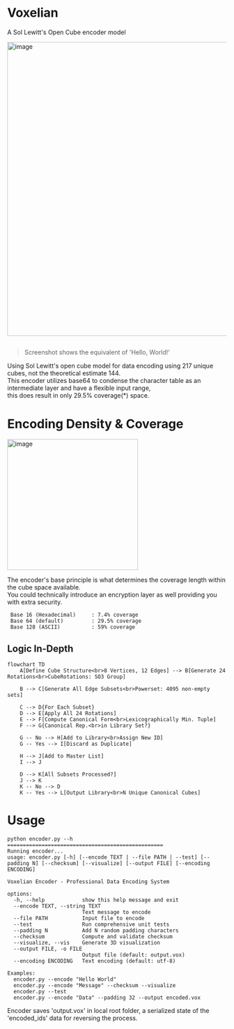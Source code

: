 # Voxelian
A Sol Lewitt's Open Cube encoder model


<img width="930" height="674" alt="image" src="https://github.com/user-attachments/assets/f6f2a905-ac3c-48d0-a63f-d6fa0bd41a52" />  

##
> Screenshot shows the equivalent of 'Hello, World!'  

Using Sol Lewitt's open cube model for data encoding using 217 unique cubes, not the theoretical estimate 144.  
This encoder utilizes base64 to condense the character table as an intermediate layer and have a flexible input range,  
this does result in only 29.5% coverage(*) space.  

# Encoding Density & Coverage

<img width="300" alt="image" src="https://github.com/user-attachments/assets/68aded04-b967-4282-8626-6de11c8c6eac" />  

The encoder's base principle is what determines the coverage length within the cube space available.  
You could technically introduce an encryption layer as well providing you with extra security.  

```
 Base 16 (Hexadecimal)     : 7.4% coverage
 Base 64 (default)         : 29.5% coverage
 Base 128 (ASCII)          : 59% coverage
```

## Logic In-Depth

```mermaid
flowchart TD
    A[Define Cube Structure<br>8 Vertices, 12 Edges] --> B[Generate 24 Rotations<br>CubeRotations: SO3 Group]

    B --> C[Generate All Edge Subsets<br>Powerset: 4095 non-empty sets]

    C --> D{For Each Subset}
    D --> E[Apply All 24 Rotations]
    E --> F[Compute Canonical Form<br>Lexicographically Min. Tuple]
    F --> G{Canonical Rep.<br>in Library Set?}

    G -- No --> H[Add to Library<br>Assign New ID]
    G -- Yes --> I[Discard as Duplicate]
    
    H --> J[Add to Master List]
    I --> J

    D --> K[All Subsets Processed?]
    J --> K
    K -- No --> D
    K -- Yes --> L[Output Library<br>N Unique Canonical Cubes]
```
# Usage
```
python encoder.py --h
==================================================
Running encoder...
usage: encoder.py [-h] [--encode TEXT | --file PATH | --test] [--padding N] [--checksum] [--visualize] [--output FILE] [--encoding ENCODING]

Voxelian Encoder - Professional Data Encoding System

options:
  -h, --help            show this help message and exit
  --encode TEXT, --string TEXT
                        Text message to encode
  --file PATH           Input file to encode
  --test                Run comprehensive unit tests
  --padding N           Add N random padding characters
  --checksum            Compute and validate checksum
  --visualize, --vis    Generate 3D visualization
  --output FILE, -o FILE
                        Output file (default: output.vox)
  --encoding ENCODING   Text encoding (default: utf-8)

Examples:
  encoder.py --encode "Hello World"
  encoder.py --encode "Message" --checksum --visualize
  encoder.py --test
  encoder.py --encode "Data" --padding 32 --output encoded.vox
```

Encoder saves 'output.vox' in local root folder, a serialized state of the 'encoded_ids' data for reversing the process.


